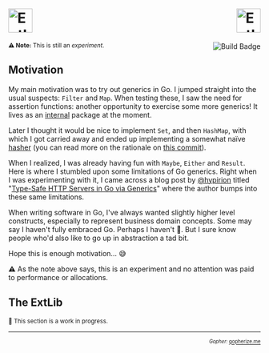 <h1>
  <img alt="ExtLib Logo" height="48" src="https://gist.githubusercontent.com/gtramontina/f3a29963a7aa558d72098f149ebe0e09/raw/ed1c72dae7f341b6ce426c09afa883ce1d6650eb/go-extlib.svg">
  <img alt="ExtLib Gopher Mascot" height="48" src="https://storage.googleapis.com/gopherizeme.appspot.com/gophers/9edef573bbbfd880698627fea674fad14bbce477.png" align="right">
</h1>

<sup><b>⚠️ Note:</b> This is still an <em>experiment</em>.</sup>
<a href="https://github.com/gtramontina/go-extlib/actions/workflows/ci.yml"><img alt="Build Badge" src="https://github.com/gtramontina/go-collections/actions/workflows/ci.yml/badge.svg" align="right"></a>

## Motivation

My main motivation was to try out generics in Go. I jumped straight into the usual suspects: `Filter` and `Map`. When testing these, I saw the need for assertion functions: another opportunity to exercise some more generics! It lives as an [internal](https://github.com/gtramontina/go-extlib/blob/main/internal/assert/assert.go) package at the moment.

Later I thought it would be nice to implement `Set`, and then `HashMap`, with which I got carried away and ended up implementing a somewhat naïve [hasher](https://github.com/gtramontina/go-extlib/blob/main/internal/hash/hash.go) (you can read more on the rationale on [this commit](https://github.com/gtramontina/go-extlib/commit/808ac8236c433587c4dc2f85479c1189a5df6010)).

When I realized, I was already having fun with `Maybe`, `Either` and `Result`. Here is where I stumbled upon some limitations of Go generics. Right when I was experimenting with it, I came across a blog post by [@hypirion](https://github.com/hypirion) titled "[Type-Safe HTTP Servers in Go via Generics](https://hypirion.com/musings/type-safe-http-servers-in-go-via-generics)" where the author bumps into these same limitations.

When writing software in Go, I've always wanted slightly higher level constructs, especially to represent business domain concepts. Some may say I haven't fully embraced Go. Perhaps I haven't 🤷. But I sure know people who'd also like to go up in abstraction a tad bit.

Hope this is enough motivation… 😅

⚠️ As the note above says, this is an experiment and no attention was paid to performance or allocations.

##  The ExtLib

<sup>🚧 This section is a work in progress.</sup>

---

<p align="right">
  <sub><sup><i>Gopher: </i><a href="https://gopherize.me/gopher/9edef573bbbfd880698627fea674fad14bbce477">gopherize.me</a></sup></sub>
</p>
